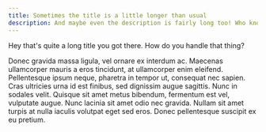```yaml
---
title: Sometimes the title is a little longer than usual
description: And maybe even the description is fairly long too! Who knows what I'll do?!
---
```


Hey that's quite a long title you got there. How do you handle that thing?

Donec gravida massa ligula, vel ornare ex interdum ac. Maecenas ullamcorper mauris a eros tincidunt, at ullamcorper enim eleifend. Pellentesque ipsum neque, pharetra in tempor ut, consequat nec sapien. Cras ultricies urna id est finibus, sed dignissim augue sagittis. Nunc in sodales velit. Quisque sit amet metus bibendum, fermentum est vel, vulputate augue. Nunc lacinia sit amet odio nec gravida. Nullam sit amet turpis at nulla iaculis volutpat eget sed eros. Donec pellentesque suscipit ex eu pretium. 
